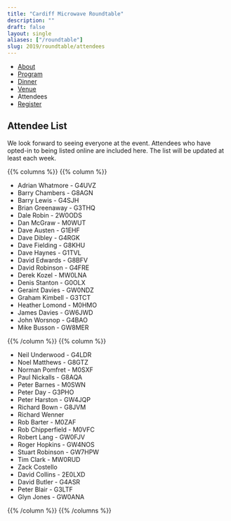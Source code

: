 ```yaml
---
title: "Cardiff Microwave Roundtable"
description: ""
draft: false
layout: single
aliases: ["/roundtable"]
slug: 2019/roundtable/attendees
---
```


<div class="tabs is-centered">
    <ul>
        <li><a href="/events/2019/roundtable">About</a></li>
        <li><a href="/events/2019/roundtable/program">Program</a></li>
        <li><a href="/events/2019/roundtable/dinner">Dinner</a></li>
        <li><a href="/events/2019/roundtable/venue">Venue</a></li>
        <li class=is-active><a>Attendees</a></li>
        <li><a href="/events/2019/roundtable/register">Register</a></li>
    </ul>
</div>
 
## Attendee List 

We look forward to seeing everyone at the event. Attendees who have opted-in to being listed online are included here. The list will be updated at least each week.

{{% columns %}}
{{% column %}}

* Adrian Whatmore - G4UVZ
* Barry Chambers - G8AGN
* Barry Lewis - G4SJH
* Brian Greenaway - G3THQ
* Dale Robin - 2W0ODS
* Dan McGraw - M0WUT
* Dave Austen - G1EHF
* Dave Dibley - G4RGK
* Dave Fielding - G8KHU
* Dave Haynes - G1TVL
* David Edwards - G8BFV
* David Robinson - G4FRE
* Derek Kozel - MW0LNA
* Denis Stanton - G0OLX
* Geraint Davies - GW0NDZ
* Graham Kimbell - G3TCT
* Heather Lomond - M0HMO
* James Davies - GW6JWD
* John Worsnop - G4BAO
* Mike Busson - GW8MER

{{% /column %}}
{{% column %}}
  
* Neil Underwood - G4LDR
* Noel Matthews - G8GTZ
* Norman Pomfret - M0SXF
* Paul Nickalls - G8AQA
* Peter Barnes - M0SWN
* Peter Day - G3PHO
* Peter Harston - GW4JQP
* Richard Bown - G8JVM
* Richard Wenner
* Rob Barter - M0ZAF
* Rob Chipperfield - M0VFC
* Robert Lang - GW0FJV
* Roger Hopkins - GW4NOS
* Stuart Robinson - GW7HPW
* Tim Clark - MW0RUD
* Zack Costello
* David Collins - 2E0LXD
* David Butler - G4ASR
* Peter Blair - G3LTF
* Glyn Jones - GW0ANA

{{% /column %}}
{{% /columns %}}
